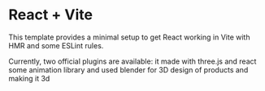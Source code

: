 # React + Vite

This template provides a minimal setup to get React working in Vite with HMR and some ESLint rules.

Currently, two official plugins are available:
it made with three.js and react some animation library and used blender for 3D design of products and making it 3d



